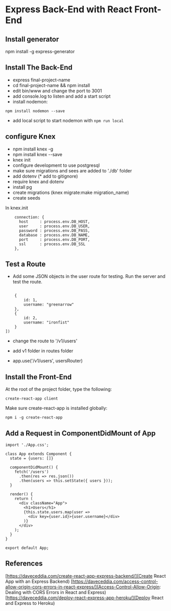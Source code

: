 # Express Back-End with React Front-End

## Install generator

npm install -g express-generator

## Install The Back-End

- express final-project-name
- cd final-project-name && npm install
- edit bin/www and change the port to 3001
- add console.log to listen and add a start script
- install nodemon:

`npm install nodemon --save`


- add local script to start nodemon with `npm run local`

## configure Knex

- npm install knex -g
- npm install knex --save
- knex init
- configure development to use postgresql
- make sure migrations and sees are added to './db' folder
- add dotenv (* add to gitignore)
- require knex and dotenv
- install pg
- create migrations (knex migrate:make migration_name)
- create seeds

In knex.init

```client: 'postgresql',
    connection: {
      host     : process.env.DB_HOST,
      user     : process.env.DB_USER,
      password : process.env.DB_PASS,
      database : process.env.DB_NAME,
      port     : process.env.DB_PORT,
      ssl      : process.env.DB_SSL
    },
 ```




## Test a Route

- Add some JSON objects in the user route for testing. Run the server and test the route.

```res.json([

	{
		id: 1,
		username: "greenarrow"
	},
	{
		id: 2,
		username: "ironfist"
	}
])
```

- change the route to '/v1/users'

- add v1 folder in routes folder
- app.use('/v1/users', usersRouter)



## Install the Front-End

At the root of the project folder, type the following:

`create-react-app client`

Make sure create-react-app is installed globally:

```npm i -g create-react-app```


## Add a Request in ComponentDidMount of App

```import React, { Component } from 'react';
import './App.css';

class App extends Component {
  state = {users: []}

  componentDidMount() {
    fetch('/users')
      .then(res => res.json())
      .then(users => this.setState({ users }));
  }

  render() {
    return (
      <div className="App">
        <h1>Users</h1>
        {this.state.users.map(user =>
          <div key={user.id}>{user.username}</div>
        )}
      </div>
    );
  }
}

export default App;
```



## References

[https://daveceddia.com/create-react-app-express-backend/](Create React App with an Express Backend)
[https://daveceddia.com/access-control-allow-origin-cors-errors-in-react-express/](Access-Control-Allow-Origin: Dealing with CORS Errors in React and Express)
[https://daveceddia.com/deploy-react-express-app-heroku/](Deploy React and Express to Heroku)